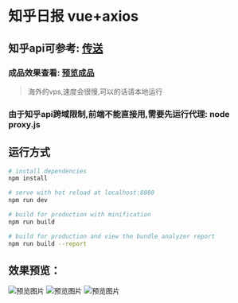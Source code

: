 # 知乎日报 vue+axios

## 知乎api可参考: [传送](https://github.com/izzyleung/ZhihuDailyPurify/wiki/%E7%9F%A5%E4%B9%8E%E6%97%A5%E6%8A%A5-API-%E5%88%86%E6%9E%90)

### 成品效果查看: [预览成品](https://zhouyijieqm.github.io/zhihudaily/dist/index.html) 
> 海外的vps,速度会很慢,可以的话请本地运行

### 由于知乎api跨域限制,前端不能直接用,需要先运行代理: node proxy.js

## 运行方式

``` bash
# install dependencies
npm install

# serve with hot reload at localhost:8080
npm run dev

# build for production with minification
npm run build

# build for production and view the bundle analyzer report
npm run build --report
```
## 效果预览：
![预览图片](https://zhouyijieqm.github.io/zhihudaily/preview/pv0.png)
![预览图片](https://zhouyijieqm.github.io/zhihudaily/preview/pv1.png)
![预览图片](https://zhouyijieqm.github.io/zhihudaily/preview/pv2.png)
